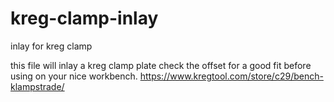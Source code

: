 # kreg-clamp-inlay
inlay for kreg clamp 

this file will inlay a kreg clamp plate
check the offset for a good fit before using on your nice workbench.
https://www.kregtool.com/store/c29/bench-klampstrade/

